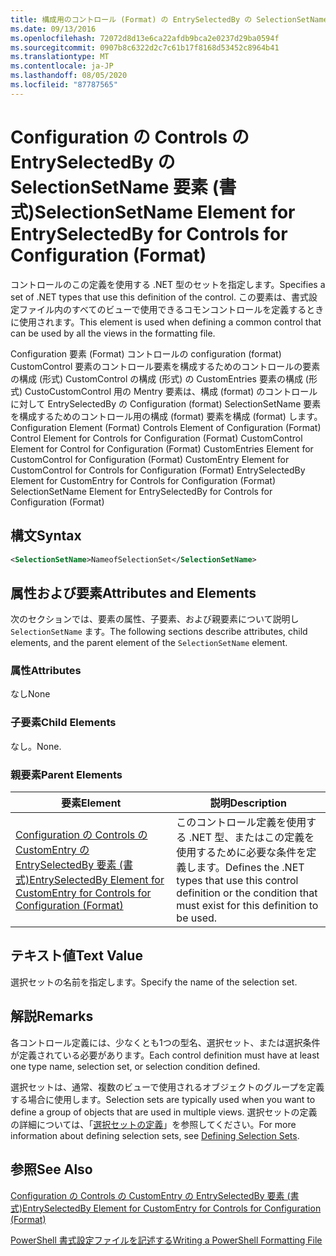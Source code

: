 ```yaml
---
title: 構成用のコントロール (Format) の EntrySelectedBy の SelectionSetName 要素Microsoft Docs
ms.date: 09/13/2016
ms.openlocfilehash: 72072d8d13e6ca22afdb9bca2e0237d29ba0594f
ms.sourcegitcommit: 0907b8c6322d2c7c61b17f8168d53452c8964b41
ms.translationtype: MT
ms.contentlocale: ja-JP
ms.lasthandoff: 08/05/2020
ms.locfileid: "87787565"
---
```

# <a name="selectionsetname-element-for-entryselectedby-for-controls-for-configuration-format"></a><span data-ttu-id="4b56a-102">Configuration の Controls の EntrySelectedBy の SelectionSetName 要素 (書式)</span><span class="sxs-lookup"><span data-stu-id="4b56a-102">SelectionSetName Element for EntrySelectedBy for Controls for Configuration (Format)</span></span>

<span data-ttu-id="4b56a-103">コントロールのこの定義を使用する .NET 型のセットを指定します。</span><span class="sxs-lookup"><span data-stu-id="4b56a-103">Specifies a set of .NET types that use this definition of the control.</span></span> <span data-ttu-id="4b56a-104">この要素は、書式設定ファイル内のすべてのビューで使用できるコモンコントロールを定義するときに使用されます。</span><span class="sxs-lookup"><span data-stu-id="4b56a-104">This element is used when defining a common control that can be used by all the views in the formatting file.</span></span>

<span data-ttu-id="4b56a-105">Configuration 要素 (Format) コントロールの configuration (format) CustomControl 要素のコントロール要素を構成するためのコントロールの要素の構成 (形式) CustomControl の構成 (形式) の CustomEntries 要素の構成 (形式) CustoCustomControl 用の Mentry 要素は、構成 (format) のコントロールに対して EntrySelectedBy の Configuration (format) SelectionSetName 要素を構成するためのコントロール用の構成 (format) 要素を構成 (format) します。</span><span class="sxs-lookup"><span data-stu-id="4b56a-105">Configuration Element (Format) Controls Element of Configuration (Format) Control Element for Controls for Configuration (Format) CustomControl Element for Control for Configuration (Format) CustomEntries Element for CustomControl for Configuration (Format) CustomEntry Element for CustomControl for Controls for Configuration (Format) EntrySelectedBy Element for CustomEntry for Controls for Configuration (Format) SelectionSetName Element for EntrySelectedBy for Controls for Configuration (Format)</span></span>

## <a name="syntax"></a><span data-ttu-id="4b56a-106">構文</span><span class="sxs-lookup"><span data-stu-id="4b56a-106">Syntax</span></span>

```xml
<SelectionSetName>NameofSelectionSet</SelectionSetName>

```

## <a name="attributes-and-elements"></a><span data-ttu-id="4b56a-107">属性および要素</span><span class="sxs-lookup"><span data-stu-id="4b56a-107">Attributes and Elements</span></span>

<span data-ttu-id="4b56a-108">次のセクションでは、要素の属性、子要素、および親要素について説明し `SelectionSetName` ます。</span><span class="sxs-lookup"><span data-stu-id="4b56a-108">The following sections describe attributes, child elements, and the parent element of the `SelectionSetName` element.</span></span>

### <a name="attributes"></a><span data-ttu-id="4b56a-109">属性</span><span class="sxs-lookup"><span data-stu-id="4b56a-109">Attributes</span></span>

<span data-ttu-id="4b56a-110">なし</span><span class="sxs-lookup"><span data-stu-id="4b56a-110">None</span></span>

### <a name="child-elements"></a><span data-ttu-id="4b56a-111">子要素</span><span class="sxs-lookup"><span data-stu-id="4b56a-111">Child Elements</span></span>

<span data-ttu-id="4b56a-112">なし。</span><span class="sxs-lookup"><span data-stu-id="4b56a-112">None.</span></span>

### <a name="parent-elements"></a><span data-ttu-id="4b56a-113">親要素</span><span class="sxs-lookup"><span data-stu-id="4b56a-113">Parent Elements</span></span>

|<span data-ttu-id="4b56a-114">要素</span><span class="sxs-lookup"><span data-stu-id="4b56a-114">Element</span></span>|<span data-ttu-id="4b56a-115">説明</span><span class="sxs-lookup"><span data-stu-id="4b56a-115">Description</span></span>|
|-------------|-----------------|
|[<span data-ttu-id="4b56a-116">Configuration の Controls の CustomEntry の EntrySelectedBy 要素 (書式)</span><span class="sxs-lookup"><span data-stu-id="4b56a-116">EntrySelectedBy Element for CustomEntry for Controls for Configuration (Format)</span></span>](./entryselectedby-element-for-customentry-for-controls-for-configuration-format.md)|<span data-ttu-id="4b56a-117">このコントロール定義を使用する .NET 型、またはこの定義を使用するために必要な条件を定義します。</span><span class="sxs-lookup"><span data-stu-id="4b56a-117">Defines the .NET types that use this control definition or the condition that must exist for this definition to be used.</span></span>|

## <a name="text-value"></a><span data-ttu-id="4b56a-118">テキスト値</span><span class="sxs-lookup"><span data-stu-id="4b56a-118">Text Value</span></span>

<span data-ttu-id="4b56a-119">選択セットの名前を指定します。</span><span class="sxs-lookup"><span data-stu-id="4b56a-119">Specify the name of the selection set.</span></span>

## <a name="remarks"></a><span data-ttu-id="4b56a-120">解説</span><span class="sxs-lookup"><span data-stu-id="4b56a-120">Remarks</span></span>

<span data-ttu-id="4b56a-121">各コントロール定義には、少なくとも1つの型名、選択セット、または選択条件が定義されている必要があります。</span><span class="sxs-lookup"><span data-stu-id="4b56a-121">Each control definition must have at least one type name, selection set, or selection condition defined.</span></span>

<span data-ttu-id="4b56a-122">選択セットは、通常、複数のビューで使用されるオブジェクトのグループを定義する場合に使用します。</span><span class="sxs-lookup"><span data-stu-id="4b56a-122">Selection sets are typically used when you want to define a group of objects that are used in multiple views.</span></span> <span data-ttu-id="4b56a-123">選択セットの定義の詳細については、「[選択セットの定義](./defining-selection-sets.md)」を参照してください。</span><span class="sxs-lookup"><span data-stu-id="4b56a-123">For more information about defining selection sets, see [Defining Selection Sets](./defining-selection-sets.md).</span></span>

## <a name="see-also"></a><span data-ttu-id="4b56a-124">参照</span><span class="sxs-lookup"><span data-stu-id="4b56a-124">See Also</span></span>

[<span data-ttu-id="4b56a-125">Configuration の Controls の CustomEntry の EntrySelectedBy 要素 (書式)</span><span class="sxs-lookup"><span data-stu-id="4b56a-125">EntrySelectedBy Element for CustomEntry for Controls for Configuration (Format)</span></span>](./entryselectedby-element-for-customentry-for-controls-for-configuration-format.md)

[<span data-ttu-id="4b56a-126">PowerShell 書式設定ファイルを記述する</span><span class="sxs-lookup"><span data-stu-id="4b56a-126">Writing a PowerShell Formatting File</span></span>](./writing-a-powershell-formatting-file.md)
